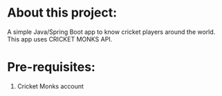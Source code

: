 # About this project:
A simple Java/Spring Boot app to know cricket players around the world.
This app uses CRICKET MONKS API.

# Pre-requisites:
1. Cricket Monks account

